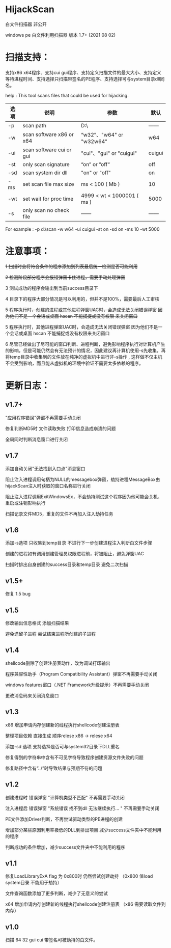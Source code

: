 # HijackScan
白文件扫描器 非公开

windows pe 白文件利用扫描器 版本 1.7+ (2021 08 02)

# 扫描支持：

支持x86 x64程序、支持cui gui程序、支持定义扫描文件的最大大小、支持定义等待进程时间、支持选择只扫描带签名的PE程序、支持选择可与system目录dll同名。

help : This tool scans files that could be used for hijacking.

| 选项 | 说明                     | 参数                       | 默认   |
| ---- | ------------------------ | -------------------------- | ------ |
| -p   | scan path                | D:\\                       | ——     |
| -w   | scan software x86 or x64 | “w32”、"w64" or "w32w64"   | w64    |
| -ui  | scan software cui or gui | "cui"、"gui" or "cuigui"   | cuigui |
| -st  | only scan signature      | “on” or ”off“              | off    |
| -sd  | scan system dir dll      | "on" or "off"              | on     |
| -ms  | set scan file max size   | ms < 100 ( Mb )            | 10     |
| -wt  | set wait for proc time   | 4999 < wt < 1000001 ( ms ) | 5000   |
| -s   | only scan no check file  | ——                         | ——     |


   For example : -p d:\\scan -w w64 -ui cuigui -st on -sd on -ms 10 -wt 5000  

# 注意事项：

 ~~1 扫描时会将符合条件的程序添加到列表最后统一检测是否可能利用~~
 
 ~~2 检测阶段部分程序会报错弹窗卡住进程，需要手动处理弹窗~~
 
 3 测试成功的程序会输出到当前success目录下
 
 4 目录下的程序大部分情况是可以利用的，但并不是100%，需要最后人工审核
 
 ~~5 程序执行时，创建的进程或其他进程弹窗UAC时，会造成无法关闭错误弹窗 因为他们不是一个会话或桌面 hscan 不能捕捉或没有权限 来关闭窗口~~
 
 5 程序执行时，其他进程弹窗UAC时，会造成无法关闭错误弹窗 因为他们不是一个会话或桌面 hscan 不能捕捉或没有权限来关闭窗口
 
 6 尽管已经做出了尽可能的窗口判断、进程判断，避免影响程序执行对计算机产生的影响，但是可能仍然会有无法预计的情况，因此建议再计算机使用-s先收集，再将temp目录中收集到的文件放在纯净的虚拟机中进行非-s操作 , 这样做不仅主机不会受到影响，而且能从虚拟机的环境中验证不需要太多依赖的程序。
 
# 更新日志：

## v1.7+
 
 "应用程序错误"弹窗不再需要手动关闭
 
 修复判断MD5时 文件读取失败 打印信息造成崩溃的问题
 
 全局同时判断消息窗口进行关闭
 
## v1.7
 
 添加自动关闭"无法找到入口点"消息窗口
 
 阻止注入进程调用句柄为NULL的messagebox弹窗，劫持进程MessageBox由hijackScan注入时获取的窗口名称进行关闭
 
 阻止注入进程调用ExitWindowsEx，不会劫持测试这个程序因为他可能会关机、重启或注销影响执行
 
 扫描记录文件MD5，重复的文件不再加入注入劫持任务
 
## v1.6
 
 添加-s选项 只收集到temp目录 不进行下一步创建进程注入判断白文件步骤

 创建的进程如有调用创建管理员权限进程前，将被阻止，避免弹窗UAC
 
 扫描时排出自身创建的success目录和temp目录 避免二次扫描
 
## v1.5+
 
 修复 1.5 bug
 
## v1.5
 
 修改输出信息格式 添加扫描结果
 
 避免遗留子进程 尝试结束进程所创建的子进程

## v1.4
 
 shellcode删除了创建注册表动作，改为调试打印输出
 
 程序兼容性助手（Program Compatibility Assistant）弹窗不再需要手动关闭
 
 windows features窗口（.NET Framework升级提示）不再需要手动关闭
 
 更改消息码来关闭消息窗口
 
## v1.3
 
 x86 增加申请内存创建新的线程执行shellcode创建注册表
 
 整理项目依赖 直接生成 顺序relese x86 -> relese x64
 
 添加-sd 选项 支持选择是否可与system32目录下DLL重名
 
 修复得到的字符串中含有不可见字符导致程序创建资源文件失败的问题
 
 修复路径中含有“../”时导致结果与预期不符的问题

## v1.2

 创建进程时 错误弹窗 "计算机类型不匹配" 不再需要手动关闭
 
 注入进程后 错误弹窗 "系统错误 找不到dll 无法继续执行... " 不再需要手动关闭

 PE文件添加Driver判断，不再尝试驱动类型的PE进程的创建 

 增加部分某些原因利用率极低的DLL到排出项目 减少success文件夹中不能利用的程序

 判断成功的条件增加，减少success文件夹中不能利用的程序

## v1.1 

 修复LoadLibraryExA flag 为 0x800时 仍然尝试创建劫持 （0x800 值load system目录 不能用于劫持）

 文件查询函数添加了更多判断，减少了无意义的尝试
 
 x64 增加申请内存创建新的线程执行shellcode创建注册表 （x86 需要读取文件到内存）
 
## v1.0 

扫描  64 32 gui cui 带签名可被劫持的白文件。
